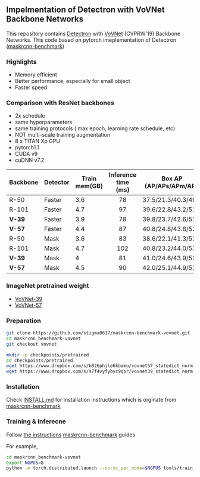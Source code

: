 ## Impelmentation of Detectron with VoVNet Backbone Networks

This repository contains [Detectron](https://github.com/facebookresearch/maskrcnn-benchmark) with [VoVNet](https://arxiv.org/abs/1904.09730) (CVPRW'19) Backbone Networks. This code based on pytorch imeplementation of Detectron ([maskrcnn-benchmark](https://github.com/facebookresearch/maskrcnn-benchmark)) 

### Highlights

- Memory efficient 
- Better performance, especially for small object
- Faster speed



### Comparison with ResNet backbones

- 2x schedule
- same hyperparameters
- same training protocols ( max epoch, learning rate schedule, etc)
- NOT multi-scale training augmentation
- 8 x TITAN Xp GPU
- pytorch1.1
- CUDA v9
- cuDNN v7.2


| Backbone | Detector | Train mem(GB) | Inference time (ms) | Box AP (AP/APs/APm/APl) | Mask AP (AP/APs/APm/APl) | DOWNLOAD |
|----------|----------|---------------|:-------------------:|:------------------------:|:--------------------------:| :---:|
| R-50     | Faster   | 3.6           | 78                  | 37.5/21.3/40.3/49.5      | -                          |[link](https://www.dropbox.com/s/kmcfd0j3cn9gevz/FRCN-R-50-FPN-2x.pth)|
 R-101    | Faster   | 4.7           | 97                  | 39.6/22.8/43.2/51.9      | -                          |[link](https://www.dropbox.com/s/wzohk5zm9e7xw7k/FRCN-R-101-FPN-2x.pth)|
| **V-39**     | Faster   | 3.9           | 78                  | 39.8/23.7/42.6/51.5      | -                          |[link](https://www.dropbox.com/s/svg9ynha9l9oqp0/FRCN-V-39-FPN-2x.pth)|
| **V-57**     | Faster   | 4.4           | 87                  | 40.8/24.8/43.8/52.4      | -                          |[link](https://www.dropbox.com/s/fawts3l0idznvvb/FRCN-V-57-FPN-2x.pth)|
| R-50     | Mask     | 3.6           | 83                  | 38.6/22.1/41.3/51.4      | 34.9/16.0/37.3/52.2        |[link](https://www.dropbox.com/s/dmkcu8dc662nnsu/MRCN-R-50-FPN-2x.pth)|
| R-101    | Mask     | 4.7           | 102                 | 40.8/23.2/44.0/53.9      | 36.7/16.7/39.4/54.3        |[link](https://www.dropbox.com/s/0k73qa5b8fpb45h/MRCN-R-101-FPN-2x.pth)|
| **V-39**     | Mask     | 4             | 81                  | 41.0/24.6/43.9/53.1      | 36.7/17.9/39.3/53.0        |[link](https://www.dropbox.com/s/3zpmq4nvijqek3m/MRCN-V-39-FPN-2x.pth)|
| **V-57**     | Mask     | 4.5           | 90                  | 42.0/25.1/44.9/53.8      | 37.5/18.3/39.8/54.3        |[link](https://www.dropbox.com/s/3zpmq4nvijqek3m/MRCN-V-39-FPN-2x.pth)|



### ImageNet pretrained weight

- [VoVNet-39](https://www.dropbox.com/s/s7f4vyfybyc9qpr/vovnet39_statedict_norm.pth)
- [VoVNet-57](https://www.dropbox.com/s/b826phjle6kbamu/vovnet57_statedict_norm.pth)


### Preparation


```bash
git clone https://github.com/stigma0617/maskrcnn-benchmark-vovnet.git
cd maskrcnn_benchmark-vovnet
git checkout vovnet

mkdir -p checkpoints/pretrained
cd checkpoints/pretrained
wget https://www.dropbox.com/s/b826phjle6kbamu/vovnet57_statedict_norm.pth
wget https://www.dropbox.com/s/s7f4vyfybyc9qpr/vovnet39_statedict_norm.pth
```


### Installation

Check [INSTALL.md](INSTALL.md) for installation instructions which is orginate from [maskrcnn-benchmark](https://github.com/facebookresearch/maskrcnn-benchmark)





### Training & Inferecne

Follow [the instructions](https://github.com/facebookresearch/maskrcnn-benchmark#multi-gpu-training) [maskrcnn-benchmark](https://github.com/facebookresearch) guides

For example,

```bash
cd maskrcnn_benchmark-vovnet
export NGPUS=8
python -m torch.distributed.launch --nproc_per_node=$NGPUS tools/train_net.py --config-file "configs/vovnet/e2e_faster_rcnn_V_39_FPN_2x.yaml" 
```
